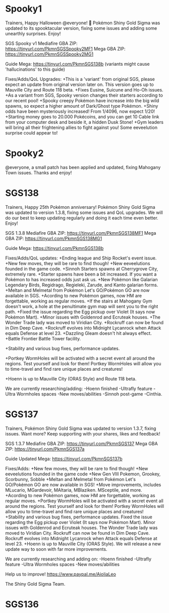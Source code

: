# Spooky1

Trainers,
Happy Halloween @everyone! 👻 
Pokémon Shiny Gold Sigma was updated to its spooktacular version, fixing some issues and adding some unearthly surprises. Enjoy!

SGS Spooky v1
Mediafire GBA ZIP: https://tinyurl.com/PkmnSGSSpooky2MF1 
Mega GBA ZIP: https://tinyurl.com/PkmnSGSSpooky2MG1

Guide
Mega: https://tinyurl.com/PkmnSGS138b (variants might cause 'hallucinations' to this guide)

Fixes/Adds/QoL Upgrades:
+This is a 'variant' from original SGS, please expect an update from original version later on. This version goes up to Mauville City and Route 118 beta.
+Fixes Eusine, Suicune and Ho-Oh issues.
+As a variant from SGS, Spooky version changes their starters according to our recent pool!
+Spooky creepy Pokémon have increase into the big wild spawns, so expect a higher amount of Dark/Ghost type Pokémon.
+Shiny odds have been mysteriously increased! From 1/4096, now expect 1/20!
+Starting money goes to 20.000 Pokécoins, and you can get 10 Cable link from your computer desk and beside it, a hidden Dusk Stone!
+Gym leaders will bring all their frightening allies to fight against you! Some eeveelution surprise could appear to!

# Spooky2

@everyone, a small patch has been applied and updated, fixing Mahogany Town issues. Thanks and enjoy!

# SGS138

Trainers,
Happy 25th Pokémon anniversary!
Pokémon Shiny Gold Sigma was updated to version 1.3.8, fixing some issues and QoL upgrades. We will do our best to keep updating regularly and doing it each time even better. Enjoy!

SGS 1.3.8
Mediafire GBA ZIP: https://tinyurl.com/PkmnSGS138MF1
Mega GBA ZIP: https://tinyurl.com/PkmnSGS138MG1

Guide
Mega: https://tinyurl.com/PkmnSGS138b

Fixes/Adds/QoL updates:
+Ending league and Ship Rocket's event issue.
+New few moves, they will be rare to find though!
+New eeveelutions founded in the game code.
+Sinnoh Starters spawns at Cherrygrove City, extremely rare.
+Starter spawns have been a bit increased. If you want a Pokémon to has increased odds just ask us.
+New Pokémon like Galarian Legendary Birds, Regidrago, Regieleki, Zarude, and Kanto galarian forms.
+Meltan and Melmetal from Pokémon Let's GO/Pokémon GO are now available in SGS.
+Acording to new Pokémon games, now HM are forgettable, working as regular moves.
+If the stairs at Mahogany Gym doesn't work, a hole at the penultimate gym map will sent you to the right path.
+Fixed the issue regarding the Egg pickup over Violet (It says now Pokémon Mart).
+Minor issues with Goldenrod and Ecruteak houses.
+The Wonder Trade lady was moved to Viridian City.
+Rockruff can now be found in Dim Deep Cave.
+Rockruff evolves into Midnight Lycanrock when Attack equals Defense at level 23.
+Dazzling Gleam doesn't hit always effect.
+Battle Frontier Battle Tower facility.

+Stability and various bug fixes, performance updates.

+Portkey WormHoles will be activated with a secret event all around the regions. Test yourself and look for them! Portkey WormHoles will allow you to time-travel and find rare unique places and creatures!

+Hoenn is up to Mauville City (ORAS Style) and Route 118 beta.

We are currently researching/adding:
-Hoenn finished
-Ultrafly feature
-Ultra Wormholes spaces
-New moves/abilities
-Sinnoh post-game
-Cinthia.

# SGS137

Trainers,
Pokémon Shiny Gold Sigma was updated to version 1.3.7, fixing issues. Want more? Keep supporting with your shares, likes and feedback!

SGS 1.3.7
Mediafire GBA ZIP: https://tinyurl.com/PkmnSGS137
Mega GBA ZIP: https://tinyurl.com/PkmnSGS137a

Guide Updated
Mega: https://tinyurl.com/PkmnSGS137b

Fixes/Adds:
+New few moves, they will be rare to find though!
+New eeveelutions founded in the game code
+New Gen VIII Pokemon, Grookey, Scorbunny, Sobble
+Meltan and Melmetal from Pokémon Let's GO/Pokémon GO are now available in SGS!
+Move improvements, includes MLucario, MGardevoir, MAltaria, MBlaziken. MSceptile, and more.
+Acording to new Pokémon games, now HM are forgettable, working as regular moves.
+Portkey WormHoles will be activated with a secret event all around the regions. Test yourself and look for them! Portkey WormHoles will allow you to time-travel and find rare unique places and creatures!
+Stability and various bug fixes, performance updates.
Fixed the issue regarding the Egg pickup over Violet (It says now Pokémon Mart).
Minor issues with Goldenrod and Ecruteak houses.
The Wonder Trade lady was moved to Viridian City.
Rockruff can now be found in Dim Deep Cave.
Rockruff evolves into Midnight Lycanrock when Attack equals Defense at level 23.
+Hoenn is up to Mauville City (ORAS Style). We will release a new update way to soon with far more improvements.

We are currently researching and adding on:
-Hoenn finished
-Ultrafly feature
-Ultra Wormholes spaces
-New moves/abilities

Help us to improve! https://www.paypal.me/AioliaLeo

The Shiny Gold Sigma Team.

# SGS136


